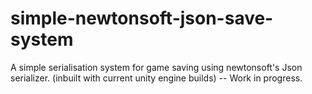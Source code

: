 # simple-newtonsoft-json-save-system
 A simple serialisation system for game saving using newtonsoft's Json serializer. (inbuilt with current unity engine builds)
 -- Work in progress.
